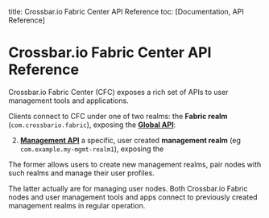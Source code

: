 title: Crossbar.io Fabric Center API Reference
toc: [Documentation, API Reference]

# Crossbar.io Fabric Center API Reference

Crossbar.io Fabric Center (CFC) exposes a rich set of APIs to user management tools and applications.

Clients connect to CFC under one of two realms: the **Fabric realm** (`com.crossbario.fabric`), exposing the **[Global API](Global-Api.md)**:


2. **[Management API](Management-Api.md)** a specific, user created **management realm** (eg `com.example.my-mgmt-realm1`), exposing the

The former allows users to create new management realms, pair nodes with such realms and manage their user profiles.

The latter actually are for managing user nodes. Both Crossbar.io Fabric nodes and user management tools and apps connect to previously created management realms in regular operation.
